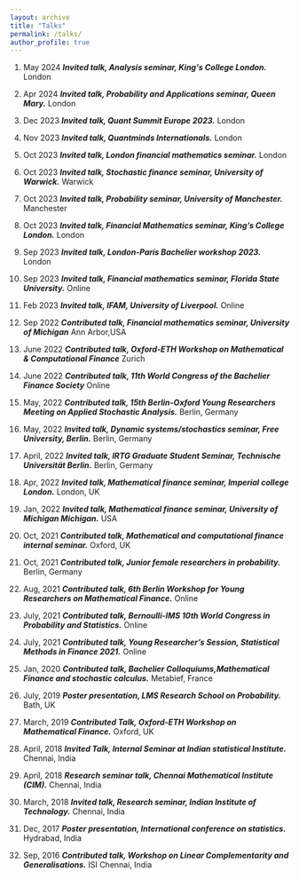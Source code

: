 ```yaml
---
layout: archive
title: "Talks"
permalink: /talks/
author_profile: true
---
```

1. May 2024 ***Invited talk, Analysis seminar, King's College London.*** London

1. Apr 2024 ***Invited talk, Probability and Applications seminar, Queen Mary.*** London

1. Dec 2023 ***Invited talk, Quant Summit Europe 2023.*** London

1. Nov 2023 ***Invited talk, Quantminds Internationals.*** London
  
1. Oct 2023 ***Invited talk, London financial mathematics seminar.*** London

1. Oct 2023 ***Invited talk, Stochastic finance seminar, University of Warwick.*** Warwick

1. Oct 2023 ***Invited talk, Probability seminar, University of Manchester.*** Manchester

1. Oct 2023 ***Invited talk, Financial Mathematics seminar, King’s College London.*** London

1. Sep 2023 ***Invited talk, London-Paris Bachelier workshop 2023.*** London

1. Sep 2023 ***Invited talk, Financial mathematics seminar, Florida State University.*** Online

1. Feb 2023 ***Invited talk, IFAM, University of Liverpool.*** Online

1. Sep 2022 ***Contributed talk, Financial mathematics seminar, University of Michigan*** Ann Arbor,USA

1. June 2022 ***Contributed talk, Oxford-ETH Workshop on Mathematical & Computational Finance*** Zurich

1. June 2022 ***Contributed talk, 11th World Congress of the Bachelier Finance Society*** Online

1. May, 2022 ***Contributed talk, 15th Berlin-Oxford Young Researchers Meeting on Applied Stochastic Analysis.*** Berlin, Germany

1. May, 2022 ***Invited talk, Dynamic systems/stochastics seminar, Free University, Berlin.*** Berlin, Germany

1. April, 2022 ***Invited talk, IRTG Graduate Student Seminar, Technische Universität Berlin.*** Berlin, Germany

1. Apr, 2022 ***Invited talk, Mathematical finance seminar, Imperial college London.*** London, UK

1. Jan, 2022 ***Invited talk, Mathematical finance seminar, University of Michigan Michigan.*** USA

1. Oct, 2021 ***Contributed talk, Mathematical and computational finance internal seminar.*** Oxford, UK

1. Oct, 2021 ***Contributed talk, Junior female researchers in probability.*** Berlin, Germany

1. Aug, 2021 ***Contributed talk, 6th Berlin Workshop for Young Researchers on Mathematical Finance.*** Online

1. July, 2021 ***Contributed talk, Bernoulli-IMS 10th World Congress in Probability and Statistics.*** Online

1. July, 2021 ***Contributed talk, Young Researcher’s Session, Statistical Methods in Finance 2021.*** Online

1. Jan, 2020 ***Contributed talk, Bachelier Colloquiums,Mathematical Finance and stochastic calculus.*** Metabief, France

1. July, 2019 ***Poster presentation, LMS Research School on Probability.*** Bath, UK

1. March, 2019 ***Contributed Talk, Oxford-ETH Workshop on Mathematical Finance.*** Oxford, UK

1. April, 2018 ***Invited Talk, Internal Seminar at Indian statistical Institute.*** Chennai, India

1. April, 2018 ***Research seminar talk, Chennai Mathematical Institute (CIM).*** Chennai, India

1. March, 2018 ***Invited talk, Research seminar, Indian Institute of Technology.***  Chennai, India

1. Dec, 2017 ***Poster presentation, International conference on statistics.*** Hydrabad, India

1. Sep, 2016 ***Contributed talk, Workshop on Linear Complementarity and Generalisations.*** ISI Chennai, India
